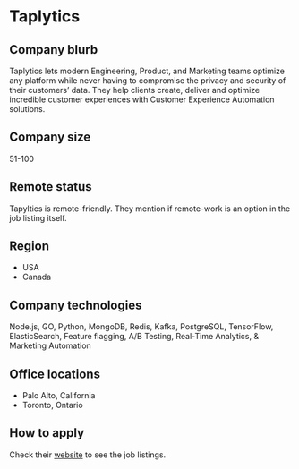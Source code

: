 # Taplytics

## Company blurb

Taplytics lets modern Engineering, Product, and Marketing teams optimize any platform while never having to compromise the privacy and security of their customers’ data.
They help clients create, deliver and optimize incredible customer experiences with Customer Experience Automation solutions.

## Company size

51-100

## Remote status

Tapyltics is remote-friendly. They mention if remote-work is an option in the job listing itself.

## Region

* USA
* Canada

## Company technologies

Node.js, GO, Python, MongoDB, Redis, Kafka, PostgreSQL, TensorFlow, ElasticSearch, Feature flagging, A/B Testing, Real-Time Analytics, & Marketing Automation

## Office locations

* Palo Alto, California
* Toronto, Ontario

## How to apply

Check their [website](https://jobs.lever.co/taplytics) to see the job listings.

